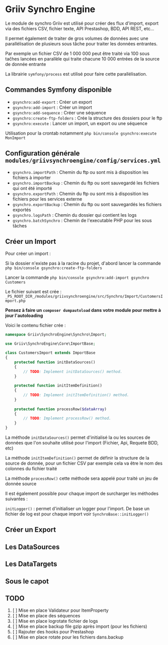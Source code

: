 
# Griiv Synchro Engine

Le module de synchro Griiv est utilisé pour créer des flux d'import, export via des fichiers CSV, fichier texte, API Prestashop, BDD, API REST, etc...

Il permet également de traiter de gros volumes de données avec une parallélisation de plusieurs sous tâche pour traiter les données entrantes. 

Par exemple un fichier CSV de 1 000 000 peut être traité via 100 sous taĉhes lancées en parallèle qui traite chacune 10 000 entrées de la source de donnée entrante

La librairie `symfony/process` est utilisé pour faire cette parallélisation.

## Commandes Symfony disponible

* `gsynchro:add-export` : Créer un export
* `gsynchro:add-import` : Créer un import
* `gsynchro:add-sequence` : Créer une séquence
* `gsynchro:create-ftp-folders` : Crée la structure des dossiers pour le ftp
* `gsynchro:execute` : Lancer un import, un export ou une séquence

Utilisation pour la crontab notamment `php bin/console gsynchro:execute MonImport`

## Configuration générale `modules/griivsynchroengine/config/services.yml`

* `gsynchro.importPath` : Chemin du ftp ou sont mis à disposition les fichiers à importer
* `gsynchro.importBackup` : Chemin du ftp ou sont sauvegardé les fichiers qui ont été importé
* `gsynchro.exportPath` : Chemin du ftp ou sont mis à disposition les fichiers pour les services externe
* `gsynchro.exportBackup` : Chemin du ftp ou sont sauvegardés les fichiers exportés
* `gsynchro.logsPath` : Chemin du dossier qui contient les logs
* `gsynchro.batchSynchro` : Chemin de l'executable PHP pour les sous tâches

## Créer un Import

Pour créer un import :

Si la dossier n'existe pas à la racine du projet, d'abord lancer la commande  `php bin/console gsynchro:create-ftp-folders`

Lancer la commande `php bin/console gsynchro:add-import gsynchro Customers`

Le fichier suivant est crée : `_PS_ROOT_DIR_/modules/griivsynchroengine/src/Synchro/Import/CustomersImport.php`

**Pensez à faire un `composer dumpautoload` dans votre module pour mettre à jour l'autoloading**

Voici le contenu fichier crée :

```php
namespace Griiv\SynchroEngine\Synchro\Import;

use Griiv\SynchroEngine\Core\ImportBase;

class CustomersImport extends ImportBase
{
    protected function initDataSources()
    {
        // TODO: Implement initDataSources() method.
    }
    
    protected function initItemDefinition()
    {
        // TODO: Implement initItemDefinition() method.
    }
    
    protected function processRow($dataArray)
    {
        // TODO: Implement processRow() method.
    }
}
```
La méthode `initDataSources()` permet d'initialisé la ou les sources de données que l'on souhaite utilisé pour l'import (Fichier, Api, Requete BDD, etc)

La méthode `initItemDefinition()` permet de définir la structure de la source de donnée, pour un fichier CSV par exemple cela va être le nom des colonnes du fichier traité

La méthode `processRow()` cette méthode sera appelé pour traité un jeu de donnée source

Il est également possible pour chaque import de surcharger les méthodes suivantes :

`initLogger()` : permet d'initialiser un logger pour l'import. De base un fichier de log est pour chaque import voir ```SynchroBase::initLogger()```



## Créer un Export

## Les DataSources

## Les DataTargets

## Sous le capot

## TODO

1. [ ] Mise en place Validateur pour ItemProperty
2. [ ] Mise en place des séquences 
3. [ ] Mise en place logrotate fichier de logs
4. [ ] Mise en place backup file gzip après import (pour les fichiers)
5. [ ] Rajouter des hooks pour Prestashop
6. [ ] Mise en place rotate pour les fichiers dans.backup
